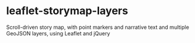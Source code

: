 # leaflet-storymap-layers
Scroll-driven story map, with point markers and narrative text and multiple GeoJSON layers, using Leaflet and jQuery
